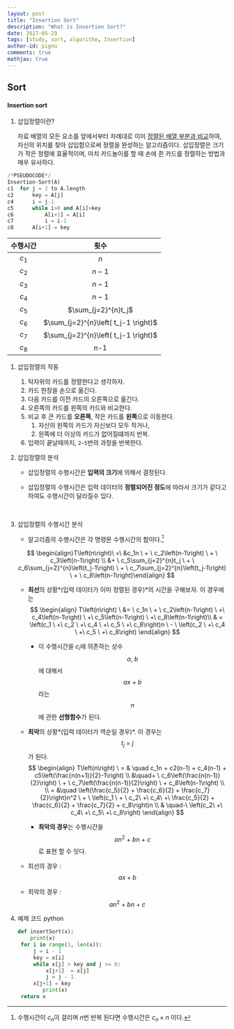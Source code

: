 ```yaml
---
layout: post
title: "Insertion Sort"
description: "What is Insertion Sort?"
date: 2017-05-29
tags: [study, sort, algorithm, Insertion]
author-id: pignu
comments: true
mathjax: true
---
```


## Sort

#### Insertion sort

1. 삽입정렬이란?

   자료 배열의 모든 요소를 앞에서부터 차례대로 이미 <u>정렬된 배열 부분과 비교</u>하여, 자신의 위치를 찾아 삽입함으로써 정렬을 완성하는 알고리즘이다. 삽입정렬은 크기가 작은 정렬에 효율적이며, 마치 카드놀이를 할 때 손에 쥔 카드를 정렬하는 방법과 매우 유사하다.

```python
/*PSEUDOCODE*/
Insertion-Sort(A)
c1	for j = 2 to A.length			
c2		key = A[j]					
c4		i = j-1						
c5		while i>0 and A[i]>key		
c6			A[i+1] = A[i]			
c7			i = i-1					
c8		A[i+1] = key
```
| 수행시간  |                  횟수                  |
| :---: | :----------------------------------: |
| $c_1$ |                 $n$                  |
| $c_2$ |                $n-1$                 |
| $c_3$ |                $n-1$                 |
| $c_4$ |                $n-1$                 |
| $c_5$ |         $\sum_{j=2}^{n}t_j$          |
| $c_6$ | $\sum_{j=2}^{n}\left( t_j-1 \right)$ |
| $c_7$ | $\sum_{j=2}^{n}\left( t_j-1 \right)$ |
| $c_8$ |                 n-1                  |

1. 삽입정렬의 작동

   1. 탁자위의 카드를 정렬한다고 생각하자.
   2. 카드 한장을 손으로 옮긴다. 
   3. 다음 카드를 이전 카드의 오른쪽으로 옮긴다.
   4. 오른쪽의 카드를 왼쪽의 카드와 비교한다.
   5. 비교 후 큰 카드를 **오른쪽**, 작은 카드를 **왼쪽**으로 이동한다.
      1. 자신의 왼쪽의 카드가 자신보다 모두 작거나, 
      2. 왼쪽에 더 이상의 카드가 없어질떄까지 반복.
   6. 입력이 끝날때까지, `2~5`번의 과정을 반복한다.
      <br>

2. 삽입정렬의 분석

   - 삽입정렬의 수행시간은 **입력의 크기**에 의해서 결정된다.

   - 삽입정렬의 수행시간은 입력 데이터의 **정렬되어진 정도**에 따라서 크기가 같다고 하여도 수행시간이 달라질수 있다.

     <br>

3. 삽입정렬의 수행시간 분석

   - 알고리즘의 수행시간은 각 명령문 수행시간의 합이다.[^1]

   $$
   \begin{align}T\left(n\right)\ =\ &c_1n \ + \ c_2\left(n-1\right) \ + \ c_3\left(n-1\right) \\ 
   &+ \ c_5\sum_{j=2}^{n}t_j \ + \ c_6\sum_{j=2}^{n}\left(t_j-1\right) \ + \ c_7\sum_{j=2}^{n}\left(t_j-1\right) \ + \ c_8\left(n-1\right)\end{align}
   $$

   - **최선**의 상황*(입력 데이터가 이미 정렬된 경우)*의 시간을 구해보자. 이 경우에는
     $$
     \begin{align}
     T\left(n\right) \ &= \ c_1n \ + \ c_2\left(n-1\right) \ +\ c_4\left(n-1\right) \ +\ c_5\left(n-1\right) \ +\ c_8\left(n-1\right)\\
     & = \left(c_1 \ +\ c_2 \ +\  c_4 \ +\  c_5 \ +\  c_8\right)n \ - \ \left(c_2 \ +\  c_4 \ +\  c_5 \ +\  c_8\right)
     \end{align}
     $$

     - 이 수행시간을 $c_i$에 의존하는 상수 $$a, \ b$$에 대해서 $$ax \ +\ b$$라는 $$n$$에 관한 **선형함수**가 된다.

   - **최악**의 상황*(입력 데이터가 역순일 경우)*. 이 경우는 $$t_j\ =\ j$$ 가 된다.
     $$
     \begin{align}
     T\left(n\right) \ = & \quad c_1n + c2(n-1) + c_4(n-1) + c5\left(\frac{n(n+1)}{2}-1\right) \\
     &\quad+ \ c_6\left(\frac{n(n-1)}{2}\right) \ + \ c_7\left(\frac{n(n-1)}{2}\right) \ + c_8\left(n-1\right) \\ \\
     = &\quad \left(\frac{c_5}{2} + \frac{c_6}{2} + \frac{c_7}{2}\right)n^2 \ + \ \left(c_1 \ + \ c_2\ +\ c_4\ +\ \frac{c_5}{2} + \frac{c_6}{2} + \frac{c_7}{2} + c_8\right)n \\
     & \quad-\ \left(c_2\ +\ c_4\ +\ c_5\ +\ c_8\right)
     \end{align}
     $$

     - **최악의 경우**는 수행시간을 $$an^2 \ +\ bn \ +\ c$$로 표현 할 수 잇다.

   - 최선의 경우 : $$ax + b$$

   - 최악의 경우 : $$an^2 \ +\ bn \ +\ c$$

     

4. 예제 코드 python

   ```python
   def insertSort(x):
       print(x)
   	for i in range(1, len(x)):
   		j = i - 1
   		key = x[i]
   		while x[j] > key and j >= 0:
   			x[j+1]  = x[j]
   			j = j - 1
   		x[j+1] = key
           print(x)
   	return x
   ```

   

   [^1]: 수행시간이 $c_n$이 걸리며 $n$번 반복 된다면 수행시간은 $c_n\times n$ 이다.

